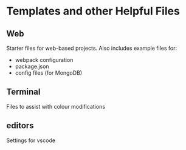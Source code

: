 # Templates and other Helpful Files

## Web
Starter files for web-based projects. Also includes example files for:
* webpack configuration
* package.json
* config files (for MongoDB)

## Terminal
Files to assist with colour modifications

## editors
Settings for vscode